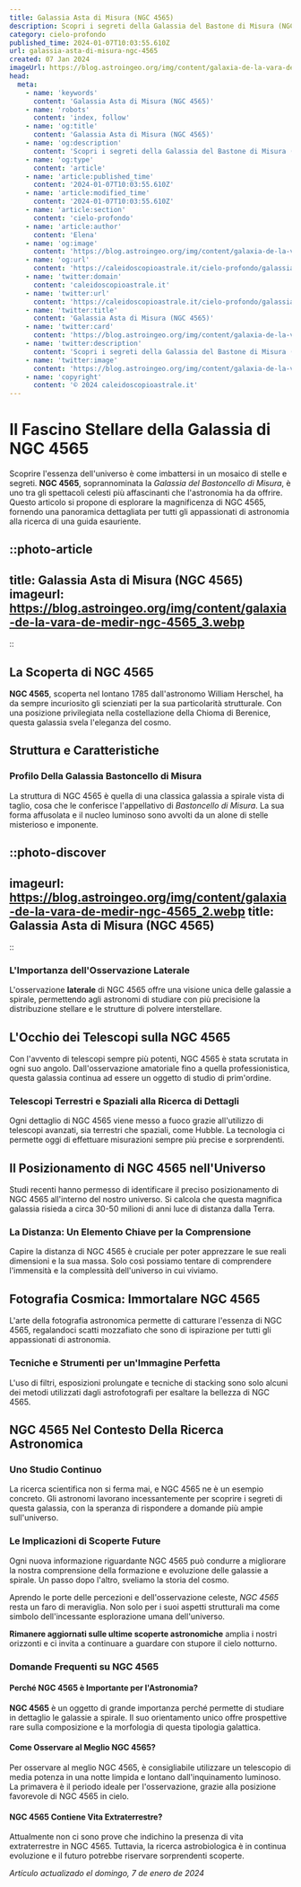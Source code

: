 ```yaml
---
title: Galassia Asta di Misura (NGC 4565)
description: Scopri i segreti della Galassia del Bastone di Misura (NGC 4565); un viaggio astronomico tra stelle e misteri. Esplora con noi!
category: cielo-profondo
published_time: 2024-01-07T10:03:55.610Z
url: galassia-asta-di-misura-ngc-4565
created: 07 Jan 2024
imageUrl: https://blog.astroingeo.org/img/content/galaxia-de-la-vara-de-medir-ngc-4565_3.webp
head:
  meta:
    - name: 'keywords'
      content: 'Galassia Asta di Misura (NGC 4565)'
    - name: 'robots'
      content: 'index, follow'
    - name: 'og:title'
      content: 'Galassia Asta di Misura (NGC 4565)'
    - name: 'og:description'
      content: 'Scopri i segreti della Galassia del Bastone di Misura (NGC 4565); un viaggio astronomico tra stelle e misteri. Esplora con noi!'
    - name: 'og:type'
      content: 'article'
    - name: 'article:published_time'
      content: '2024-01-07T10:03:55.610Z'
    - name: 'article:modified_time'
      content: '2024-01-07T10:03:55.610Z'
    - name: 'article:section'
      content: 'cielo-profondo'
    - name: 'article:author'
      content: 'Elena'
    - name: 'og:image'
      content: 'https://blog.astroingeo.org/img/content/galaxia-de-la-vara-de-medir-ngc-4565_3.webp'
    - name: 'og:url'
      content: 'https://caleidoscopioastrale.it/cielo-profondo/galassia-asta-di-misura-ngc-4565'
    - name: 'twitter:domain'
      content: 'caleidoscopioastrale.it'
    - name: 'twitter:url'
      content: 'https://caleidoscopioastrale.it/cielo-profondo/galassia-asta-di-misura-ngc-4565'
    - name: 'twitter:title'
      content: 'Galassia Asta di Misura (NGC 4565)'
    - name: 'twitter:card'
      content: 'https://blog.astroingeo.org/img/content/galaxia-de-la-vara-de-medir-ngc-4565_3.webp'
    - name: 'twitter:description'
      content: 'Scopri i segreti della Galassia del Bastone di Misura (NGC 4565); un viaggio astronomico tra stelle e misteri. Esplora con noi!'
    - name: 'twitter:image'
      content: 'https://blog.astroingeo.org/img/content/galaxia-de-la-vara-de-medir-ngc-4565_3.webp'
    - name: 'copyright'
      content: '© 2024 caleidoscopioastrale.it'
---
```

# Il Fascino Stellare della Galassia di NGC 4565

Scoprire l'essenza dell'universo è come imbattersi in un mosaico di stelle e segreti. **NGC 4565**, soprannominata la *Galassia del Bastoncello di Misura*, è uno tra gli spettacoli celesti più affascinanti che l'astronomia ha da offrire. Questo articolo si propone di esplorare la magnificenza di NGC 4565, fornendo una panoramica dettagliata per tutti gli appassionati di astronomia alla ricerca di una guida esauriente.

::photo-article
---
title: Galassia Asta di Misura (NGC 4565)
imageurl: https://blog.astroingeo.org/img/content/galaxia-de-la-vara-de-medir-ngc-4565_3.webp
---
::

## La Scoperta di NGC 4565

**NGC 4565**, scoperta nel lontano 1785 dall'astronomo William Herschel, ha da sempre incuriosito gli scienziati per la sua particolarità strutturale. Con una posizione privilegiata nella costellazione della Chioma di Berenice, questa galassia svela l'eleganza del cosmo.

## Struttura e Caratteristiche

### Profilo Della Galassia Bastoncello di Misura

La struttura di NGC 4565 è quella di una classica galassia a spirale vista di taglio, cosa che le conferisce l'appellativo di *Bastoncello di Misura*. La sua forma affusolata e il nucleo luminoso sono avvolti da un alone di stelle misterioso e imponente.

::photo-discover
---
imageurl: https://blog.astroingeo.org/img/content/galaxia-de-la-vara-de-medir-ngc-4565_2.webp
title: Galassia Asta di Misura (NGC 4565)
---
::

### L'Importanza dell'Osservazione Laterale

L'osservazione **laterale** di NGC 4565 offre una visione unica delle galassie a spirale, permettendo agli astronomi di studiare con più precisione la distribuzione stellare e le strutture di polvere interstellare.

## L'Occhio dei Telescopi sulla NGC 4565

Con l'avvento di telescopi sempre più potenti, NGC 4565 è stata scrutata in ogni suo angolo. Dall'osservazione amatoriale fino a quella professionistica, questa galassia continua ad essere un oggetto di studio di prim'ordine.

### Telescopi Terrestri e Spaziali alla Ricerca di Dettagli

Ogni dettaglio di NGC 4565 viene messo a fuoco grazie all'utilizzo di telescopi avanzati, sia terrestri che spaziali, come Hubble. La tecnologia ci permette oggi di effettuare misurazioni sempre più precise e sorprendenti.

## Il Posizionamento di NGC 4565 nell'Universo

Studi recenti hanno permesso di identificare il preciso posizionamento di NGC 4565 all'interno del nostro universo. Si calcola che questa magnifica galassia risieda a circa 30-50 milioni di anni luce di distanza dalla Terra.

### La Distanza: Un Elemento Chiave per la Comprensione

Capire la distanza di NGC 4565 è cruciale per poter apprezzare le sue reali dimensioni e la sua massa. Solo così possiamo tentare di comprendere l'immensità e la complessità dell'universo in cui viviamo.

## Fotografia Cosmica: Immortalare NGC 4565

L'arte della fotografia astronomica permette di catturare l'essenza di NGC 4565, regalandoci scatti mozzafiato che sono di ispirazione per tutti gli appassionati di astronomia.

### Tecniche e Strumenti per un'Immagine Perfetta

L'uso di filtri, esposizioni prolungate e tecniche di stacking sono solo alcuni dei metodi utilizzati dagli astrofotografi per esaltare la bellezza di NGC 4565.

## NGC 4565 Nel Contesto Della Ricerca Astronomica

### Uno Studio Continuo

La ricerca scientifica non si ferma mai, e NGC 4565 ne è un esempio concreto. Gli astronomi lavorano incessantemente per scoprire i segreti di questa galassia, con la speranza di rispondere a domande più ampie sull'universo.

### Le Implicazioni di Scoperte Future

Ogni nuova informazione riguardante NGC 4565 può condurre a migliorare la nostra comprensione della formazione e evoluzione delle galassie a spirale. Un passo dopo l'altro, sveliamo la storia del cosmo.

Aprendo le porte delle percezioni e dell'osservazione celeste, *NGC 4565* resta un faro di meraviglia. Non solo per i suoi aspetti strutturali ma come simbolo dell'incessante esplorazione umana dell'universo. 

**Rimanere aggiornati sulle ultime scoperte astronomiche** amplia i nostri orizzonti e ci invita a continuare a guardare con stupore il cielo notturno.

### Domande Frequenti su NGC 4565

#### Perché NGC 4565 è Importante per l'Astronomia?

**NGC 4565** è un oggetto di grande importanza perché permette di studiare in dettaglio le galassie a spirale. Il suo orientamento unico offre prospettive rare sulla composizione e la morfologia di questa tipologia galattica.

#### Come Osservare al Meglio NGC 4565?

Per osservare al meglio NGC 4565, è consigliabile utilizzare un telescopio di media potenza in una notte limpida e lontano dall'inquinamento luminoso. La primavera è il periodo ideale per l'osservazione, grazie alla posizione favorevole di NGC 4565 in cielo.

#### NGC 4565 Contiene Vita Extraterrestre?

Attualmente non ci sono prove che indichino la presenza di vita extraterrestre in NGC 4565. Tuttavia, la ricerca astrobiologica è in continua evoluzione e il futuro potrebbe riservare sorprendenti scoperte.

_Artículo actualizado el domingo, 7 de enero de 2024_